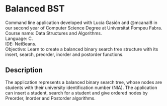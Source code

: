 # Balanced BST

Command line application developed with Lucía Gasión and @mcanal8 in our second year of Computer Science Degree at Universitat Pompeu Fabra.  
Course name: Data Structures and Algorithms.  
Language: C.  
IDE: NetBeans.  
Objective: Learn to create a balanced binary search tree structure with its insert, search, preorder, inorder and postorder functions.  

## Description
The application represents a balanced binary search tree, whose nodes are students with their university identification number (NIA).
The application can insert a student, search for a student and give ordered nodes by Preorder, Inorder and Postorder algorithms.
